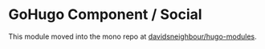 # GoHugo Component / Social

This module moved into the mono repo at [davidsneighbour/hugo-modules](https://github.com/davidsneighbour/hugo-modules/tree/main/modules/social).
